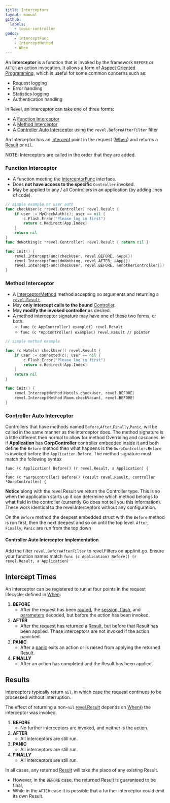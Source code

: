 ```yaml
---
title: Interceptors
layout: manual
github:
  labels:
    - topic-controller
godoc: 
    - InterceptFunc
    - InterceptMethod
    - When
---
```


An **Interceptor** is a function that is invoked by the framework `BEFORE` or `AFTER` an action invocation.  It allows a form of
[Aspect Oriented Programming](http://en.wikipedia.org/wiki/Aspect-oriented_programming),
which is useful for some common concerns such as:

* Request logging
* Error handling
* Statistics logging
* Authentication handling

In Revel, an interceptor can take one of three forms:
    
* A [Function Interceptor](#function-interceptor) 
* A [Method Interceptor](#method-interceptor)
* A [Controller Auto Interceptor](#controller-auto-interceptor)
     using the `revel.BeforeAfterFilter` filter 

An Interceptor has an [intercept](#intercept_times) point in the request ([When](https://godoc.org/github.com/revel/revel#When)) 
and returns a [Result](#results) or `nil`.

<div class="alert alert-warning">NOTE: Interceptors are called in the order that they are added.</div>

<a name="function_interceptor"></a>

### Function Interceptor

* A function meeting the [InterceptorFunc](https://godoc.org/github.com/revel/revel#InterceptorFunc) interface.
* Does **not have access to the specific** `Controller` invoked.
* May be applied to any / all Controllers in an application (by adding lines of code).


```go
// simple example or user auth
func checkUser(c *revel.Controller) revel.Result {
    if user := MyCheckAuth(c); user == nil {
        c.Flash.Error("Please log in first")
        return c.Redirect(App.Index)
    }
    return nil
}
func doNothing(c *revel.Controller) revel.Result { return nil }

func init() {
    revel.InterceptFunc(checkUser, revel.BEFORE, &App{})
    revel.InterceptFunc(doNothing, revel.AFTER, &App{})
    revel.InterceptFunc(checkUser, revel.BEFORE, &AnotherController{})
}
```



<a name="method_interceptor"></a>

### Method Interceptor

* A [InterceptorMethod](https://godoc.org/github.com/revel/revel#InterceptorMethod) method accepting no arguments and returning a [`revel.Result`](results.html).
* May **only intercept calls to the bound** [Controller](controllers.html).
* May **modify the invoked controller** as desired.
* A method interceptor signature may have one of these two forms, or both:
  * `func (c AppController) example() revel.Result`
  * `func (c *AppController) example() revel.Result // pointer`


```go
// simple method example

func (c Hotels) checkUser() revel.Result {
    if user := connected(c); user == nil {
        c.Flash.Error("Please log in first")
        return c.Redirect(App.Index)
    }
    return nil
}
    
func init() {
    revel.InterceptMethod(Hotels.checkUser, revel.BEFORE)
    revel.InterceptMethod(Room.checkVacant, revel.BEFORE)
}
```

### Controller Auto Interceptor
Controllers that have methods named `Before`,`After`,`Finally`,`Panic`, will be called in the 
same manner as the interceptor does. The method signature is a little different then normal 
to allow for method Overriding and cascades. ie if **Application** has 
**GorpController** controller embedded inside it and both define the 
`Before` method then what happens is the `GorpController.Before` 
is invoked before the `Application.Before`. The method signature must match the 
following syntax  

```
func (c Application) Before() (r revel.Result, a Application) {
...
func (c *GorpController) Before() (result revel.Result, controller *GorpController) {
```
**Notice** along with the revel.Result we return the Controller type. 
This is so when the application starts up it can determine which method belongs to what 
field in the controller (currently Go does not tell you this information). 
These work identical to the revel.Interceptors without any configuration.

On the `Before` method the deepest embedded struct with the `Before` method is run first, 
then the next deepest and so on until the top level. `After`, `Finally`, `Panic` 
are run from the top down

#### Controller Auto Interceptor Implementation
Add the filter `revel.BeforeAfterFilter` to revel.Filters on app/init.go. 
Ensure your function names match `func (c Application) Before() (r revel.Result, a Application)` 

<a name="intercept_times"></a>

## Intercept Times

An interceptor can be registered to run at four points in the request lifecycle; 
defined in [When](https://godoc.org/github.com/revel/revel#When):

1. **BEFORE**
    * After the request has been [routed](routing.html), the [session, flash](sessionflash.html), and [parameters](parameters.html) decoded, but before the action has been invoked.
2. **AFTER**
    * After the request has returned a [Result](results.html), but before that Result has been applied.  These interceptors are not invoked if the action panicked.
3. **PANIC**
    * After a [panic](http://golang.org/pkg/builtin/#panic) exits an action or is raised from applying the returned Result.
4. **FINALLY**
    * After an action has completed and the Result has been applied.


<a name="results"></a>

## Results

Interceptors typically return `nil`, in which case the request continues to
be processed without interruption.

The effect of returning a non-`nil` [revel.Result](results.html) depends on [When()](https://godoc.org/github.com/revel/revel#When) the interceptor
was invoked.

1. **BEFORE** 
    -  No further interceptors are invoked, and neither is the action.
2. **AFTER** 
    - All interceptors are still run.
3. **PANIC** 
    - All interceptors are still run.
4. **FINALLY** 
    - All interceptors are still run.

In all cases, any returned [Result](results.html) will take the place of any existing Result.

* However, in the `BEFORE` case, the returned Result is guaranteed to be final,
* While in the `AFTER` case it is possible that a further interceptor could emit its own Result.



